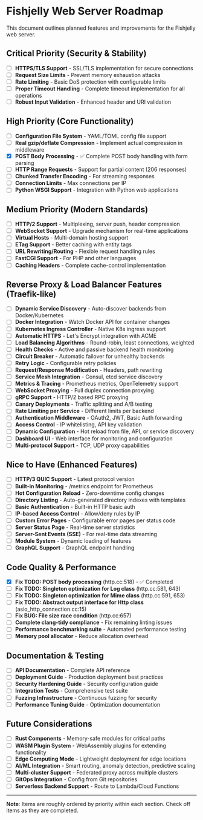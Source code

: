 # Fishjelly Web Server Roadmap

This document outlines planned features and improvements for the Fishjelly web server.

## Critical Priority (Security & Stability)

- [ ] **HTTPS/TLS Support** - SSL/TLS implementation for secure connections
- [ ] **Request Size Limits** - Prevent memory exhaustion attacks
- [ ] **Rate Limiting** - Basic DoS protection with configurable limits
- [ ] **Proper Timeout Handling** - Complete timeout implementation for all operations
- [ ] **Robust Input Validation** - Enhanced header and URI validation

## High Priority (Core Functionality)

- [ ] **Configuration File System** - YAML/TOML config file support
- [ ] **Real gzip/deflate Compression** - Implement actual compression in middleware
- [x] **POST Body Processing** - ✅ Complete POST body handling with form parsing
- [ ] **HTTP Range Requests** - Support for partial content (206 responses)
- [ ] **Chunked Transfer Encoding** - For streaming responses
- [ ] **Connection Limits** - Max connections per IP
- [ ] **Python WSGI Support** - Integration with Python web applications

## Medium Priority (Modern Standards)

- [ ] **HTTP/2 Support** - Multiplexing, server push, header compression
- [ ] **WebSocket Support** - Upgrade mechanism for real-time applications
- [ ] **Virtual Hosts** - Multi-domain hosting support
- [ ] **ETag Support** - Better caching with entity tags
- [ ] **URL Rewriting/Routing** - Flexible request handling rules
- [ ] **FastCGI Support** - For PHP and other languages
- [ ] **Caching Headers** - Complete cache-control implementation

## Reverse Proxy & Load Balancer Features (Traefik-like)

- [ ] **Dynamic Service Discovery** - Auto-discover backends from Docker/Kubernetes
- [ ] **Docker Integration** - Watch Docker API for container changes
- [ ] **Kubernetes Ingress Controller** - Native K8s ingress support
- [ ] **Automatic HTTPS** - Let's Encrypt integration with ACME
- [ ] **Load Balancing Algorithms** - Round-robin, least connections, weighted
- [ ] **Health Checks** - Active and passive backend health monitoring
- [ ] **Circuit Breaker** - Automatic failover for unhealthy backends
- [ ] **Retry Logic** - Configurable retry policies
- [ ] **Request/Response Modification** - Headers, path rewriting
- [ ] **Service Mesh Integration** - Consul, etcd service discovery
- [ ] **Metrics & Tracing** - Prometheus metrics, OpenTelemetry support
- [ ] **WebSocket Proxying** - Full duplex connection proxying
- [ ] **gRPC Support** - HTTP/2 based RPC proxying
- [ ] **Canary Deployments** - Traffic splitting and A/B testing
- [ ] **Rate Limiting per Service** - Different limits per backend
- [ ] **Authentication Middleware** - OAuth2, JWT, Basic Auth forwarding
- [ ] **Access Control** - IP whitelisting, API key validation
- [ ] **Dynamic Configuration** - Hot reload from file, API, or service discovery
- [ ] **Dashboard UI** - Web interface for monitoring and configuration
- [ ] **Multi-protocol Support** - TCP, UDP proxy capabilities

## Nice to Have (Enhanced Features)

- [ ] **HTTP/3 QUIC Support** - Latest protocol version
- [ ] **Built-in Monitoring** - /metrics endpoint for Prometheus
- [ ] **Hot Configuration Reload** - Zero-downtime config changes
- [ ] **Directory Listing** - Auto-generated directory indexes with templates
- [ ] **Basic Authentication** - Built-in HTTP basic auth
- [ ] **IP-based Access Control** - Allow/deny rules by IP
- [ ] **Custom Error Pages** - Configurable error pages per status code
- [ ] **Server Status Page** - Real-time server statistics
- [ ] **Server-Sent Events (SSE)** - For real-time data streaming
- [ ] **Module System** - Dynamic loading of features
- [ ] **GraphQL Support** - GraphQL endpoint handling

## Code Quality & Performance

- [x] **Fix TODO: POST body processing** (http.cc:518) - ✅ Completed
- [ ] **Fix TODO: Singleton optimization for Log class** (http.cc:581, 643)
- [ ] **Fix TODO: Singleton optimization for Mime class** (http.cc:591, 653)
- [ ] **Fix TODO: Abstract output interface for Http class** (asio_http_connection.cc:15)
- [ ] **Fix BUG: File size race condition** (http.cc:657)
- [ ] **Complete clang-tidy compliance** - Fix remaining linting issues
- [ ] **Performance benchmarking suite** - Automated performance testing
- [ ] **Memory pool allocator** - Reduce allocation overhead

## Documentation & Testing

- [ ] **API Documentation** - Complete API reference
- [ ] **Deployment Guide** - Production deployment best practices
- [ ] **Security Hardening Guide** - Security configuration guide
- [ ] **Integration Tests** - Comprehensive test suite
- [ ] **Fuzzing Infrastructure** - Continuous fuzzing for security
- [ ] **Performance Tuning Guide** - Optimization documentation

## Future Considerations

- [ ] **Rust Components** - Memory-safe modules for critical paths
- [ ] **WASM Plugin System** - WebAssembly plugins for extending functionality
- [ ] **Edge Computing Mode** - Lightweight deployment for edge locations
- [ ] **AI/ML Integration** - Smart routing, anomaly detection, predictive scaling
- [ ] **Multi-cluster Support** - Federated proxy across multiple clusters
- [ ] **GitOps Integration** - Config from Git repositories
- [ ] **Serverless Backend Support** - Route to Lambda/Cloud Functions

---

**Note**: Items are roughly ordered by priority within each section. Check off items as they are completed.